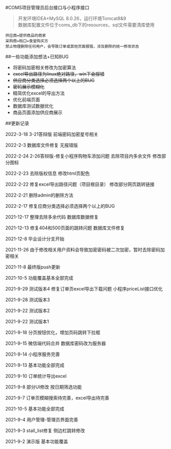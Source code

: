 #COMS项目管理员后台接口与小程序接口
>开发环境IDEA+MySQL 8.0.26，运行环境Tomcat8&9  
> 数据库配置文件位于coms_db下的resources，sql文件需要清库使用

    供应商=提供商品的商家  
    采购商=档口=食堂购买方
    禁止物理删除任何用户，会导致订单或其他页面报错，涉及删除的统一修改状态

##一些功能添加想法+已知BUG
* 将密码加密相关修改为加密算法
* ~~excel导出路径为linux绝对路径，win下会报错~~
* ~~供应商分类选择必须选择两个以上的BUG~~
* ~~密码展示模糊化~~
* 精简优化excel的导出方法
* 优化前端页面
* 数据库测试数据优化
* 商品页面添加供应商展示

##更新记录


2022-3-18 3-21答辩版 前端密码加密星号相关

2022-2-3 数据库文件修复 无报错版

2022-2-24  2-26答辩版-修复小程序购物车添加问题 去除项目内多余文件 修改部分图标 

2022-2-23 去除版权信息 修改html页配色

2022-2-22 修复excel导出路径问题（项目根目录）  修改部分网页跳转链接

2022-2-21 删除admin的删除方法

2022-2-17 修复应商分类选择必须选择两个以上的BUG

2021-12-17 整理去除多余代码 数据库数据修复

2021-12-13 修复404和500页面的跳转问题 数据库文件修复

2021-12-8 毕业设计分支开始

2021-11-26 由于修改相关用户资料会导致加密密码被二次加密，暂时去除密码加密相关

2021-11-8 最终版push更新

2021-10-5 功能覆盖基本全部完成

2021-9-29 测试版本4 修复订单页excel导出下载问题  小程序priceList接口优化

2021-9-28 测试版本3

2021-9-22 测试版本2

2021-9-22 测试版本1

2021-9-18 分页按钮优化，增加页码跳转下拉框

2021-9-15 微信端代码合并 数据库密码改为服务器

2021-9-14 小程序服务完善

2021-9-13 基本功能全部完成

2021-9-10 订单统计导出excel

2021-9-8 部分UI修改 按日期筛选功能

2021-9-7 订单页模糊搜索待完善，excel导出待完善

2021-10-5 基本功能全部完成

2021-9-4 用户管理-管理员界面完善

2021-9-3 stall_list修复 侧边栏跳转修改

2021-9-2 演示版 基本功能覆盖
